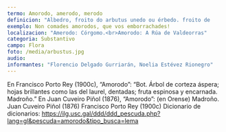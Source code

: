 ```yaml
---
termo: Amorodo, amerodo, merodo
definicion: "Albedro, froito do arbutus unedo ou érbedo. froito de         inverno redondo de cor vermella por fóra e amarelo por dentro."
exemplo: Non comades amorodos, que vos emborrachades!
localizacion: "Amerodo: Córgomo.<br>Amorodo: A Rúa de Valdeorras"
categoria: Substantivo
campo: Flora
foto: /media/arbustus.jpg
audio:
informantes: "Florencio Delgado Gurriarán, Noelia Estévez Rionegro"
---
```


En Francisco Porto Rey (1900c), “Amorodo”: “Bot. Árbol de corteza áspera; hojas brillantes como las del laurel, dentadas; fruta espinosa y encarnada. Madroño.”
En Juan Cuveiro Piñol (1876), “Amorodo”: (en Orense) Madroño.
Juan Cuveiro Piñol (1876)
Francisco Porto Rey (1900c)
Dicionario de dicionarios: https://ilg.usc.gal/ddd/ddd_pescuda.php?lang=gl&pescuda=amorodo&tipo_busca=lema
